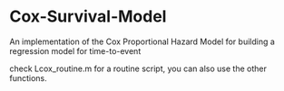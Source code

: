 # Cox-Survival-Model
An implementation of the Cox Proportional Hazard Model for building a regression model for time-to-event

check Lcox_routine.m for a routine script, you can also use the other functions.
